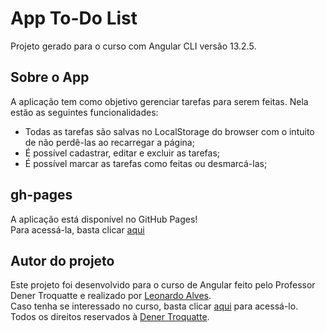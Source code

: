 # App To-Do List

Projeto gerado para o curso com Angular CLI versão 13.2.5.

## Sobre o App

A aplicação tem como objetivo gerenciar tarefas para serem feitas. Nela estão as seguintes funcionalidades:

<ul>
  <li>Todas as tarefas são salvas no LocalStorage do browser com o intuito de não perdê-las ao recarregar a página;</li>
  <li>É possível cadastrar, editar e excluir as tarefas;</li>
  <li>É possível marcar as tarefas como feitas ou desmarcá-las;</li>
</ul>

## gh-pages

A aplicação está disponível no GitHub Pages!<br>
Para acessá-la, basta clicar [aqui](https://leobritto-sudo.github.io/to-do-list-angular/)

## Autor do projeto

Este projeto foi desenvolvido para o curso de Angular feito pelo Professor Dener Troquatte e realizado por [Leonardo Alves](https://github.com/leobritto-sudo).<br>
Caso tenha se interessado no curso, basta clicar [aqui](https://www.udemy.com/course/curso-de-angular/) para acessá-lo.<br>
Todos os direitos reservados à [Dener Troquatte](https://github.com/troquatte).
